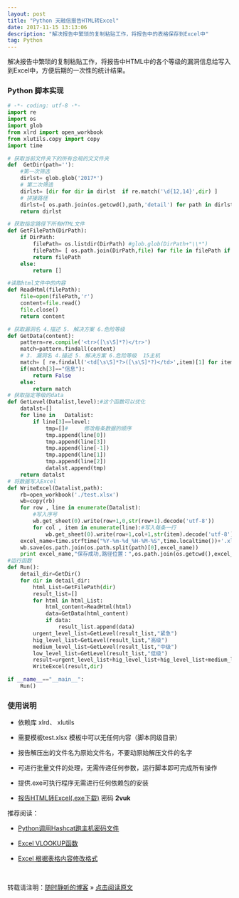 ```yaml
---
layout: post
title: "Python 天融信报告HTML转Excel"
date: 2017-11-15 13:13:06 
description: "解决报告中繁琐的复制粘贴工作，将报告中的表格保存到Excel中"
tag: Python
---
```



解决报告中繁琐的复制粘贴工作，将报告中HTML中的各个等级的漏洞信息给写入到Excel中，方便后期的一次性的统计结果。

### Python 脚本实现
``` Python
# -*- coding: utf-8 -*-
import re
import os
import glob
from xlrd import open_workbook
from xlutils.copy import copy
import time

# 获取当前文件夹下的所有合规的文文件夹
def  GetDir(path=''):
    #第一次筛选
    dirlst= glob.glob('2017*')
    # 第二次筛选
    dirlst= [dir for dir in dirlst  if re.match('\d{12,14}',dir) ]
    # 拼接路径
    dirlst=[ os.path.join(os.getcwd(),path,'detail') for path in dirlst ]
    return dirlst

# 获取指定路径下所有HTML文件
def GetFilePath(DirPath):
    if DirPath:
        filePath= os.listdir(DirPath) #glob.glob(DirPath+"\\*")
        filePath= [ os.path.join(DirPath,file) for file in filePath if re.match('\d{3,30}\.html',file) ]
        return filePath
    else:
        return []

#读取html文件中的内容
def ReadHtml(filePath):
    file=open(filePath,'r')
    content=file.read()
    file.close()
    return content

# 获取漏洞名 4.描述 5. 解决方案 6.危险等级
def GetData(content):
    pattern=re.compile('<tr>([\s\S]*?)</tr>')
    match=pattern.findall(content)
    # 3. 漏洞名 4.描述 5. 解决方案 6.危险等级  15主机
    match= [ re.findall('<td[\s\S]*?>([\s\S]*?)</td>',item)[1] for item in  (match[2:6]+[match[-1]]) ]
    if(match[3]=="信息"):
        return False
    else:
        return match
# 获取指定等级的data
def GetLevel(Datalist,level):#这个函数可以优化
    datalst=[]
    for line in   Datalist:
        if line[3]==level:
            tmp=[]#     修改每条数据的顺序
            tmp.append(line[0])
            tmp.append(line[3])
            tmp.append(line[-1])
            tmp.append(line[1])
            tmp.append(line[2])
            datalst.append(tmp)
    return datalst
# 将数据写入Excel
def WriteExcel(Datalist,path): 
    rb=open_workbook('./test.xlsx')
    wb=copy(rb)
    for row , line in enumerate(Datalist):
        #写入序号
        wb.get_sheet(0).write(row+1,0,str(row+1).decode('utf-8'))
        for col , item in enumerate(line):#写入每条一行
            wb.get_sheet(0).write(row+1,col+1,str(item).decode('utf-8'))
    excel_name=time.strftime("%Y-%m-%d_%H-%M-%S",time.localtime())+'.xls'
    wb.save(os.path.join(os.path.split(path)[0],excel_name))
    print excel_name,"保存成功,路径位置：",os.path.join(os.getcwd(),excel_name)
#运行函数
def Run():
    detail_dir=GetDir()
    for dir in detail_dir:
        html_List=GetFilePath(dir)
        result_list=[]
        for html in html_List:
            html_content=ReadHtml(html)
            data=GetData(html_content)
            if data:
                result_list.append(data)
        urgent_level_list=GetLevel(result_list,"紧急")       
        hig_level_list=GetLevel(result_list,"高级") 
        medium_level_list=GetLevel(result_list,"中级") 
        low_level_list=GetLevel(result_list,"低级") 
        result=urgent_level_list+hig_level_list+hig_level_list+medium_level_list+low_level_list
        WriteExcel(result,dir)

if __name__=="__main__":
    Run()
```

### 使用说明

- 依赖库 xlrd、 xlutils

- 需要模板test.xlsx 模板中可以无任何内容（脚本同级目录）

- 报告解压出的文件名为原始文件名，不要动原始解压文件的名字

- 可进行批量文件的处理，无需传递任何参数，运行脚本即可完成所有操作

- 提供.exe可执行程序无需进行任何依赖包的安装

- [报告HTML转Excel(.exe下载)](http://pan.baidu.com/s/1bpIuES3) 密码 **2vuk**



推荐阅读：

- [Python调用Hashcat跑主机密码文件](http://ssjt21.github.io/2017/11/Python_Hashcatshell/)

- [Excel VLOOKUP函数](http://ssjt21.github.io/2017/11/Excel_vlookup/)

- [Excel 根据表格内容修改格式](http://ssjt21.github.io/2017/11/Excel_ConditionFormat/)


<br>

转载请注明：[随时静听的博客](http://ssjt21.github.io) » [点击阅读原文](http://ssjt21.github.io/2017/11/Python_HtmltoExcel/)